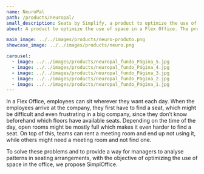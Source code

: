 ```yaml
---
name: NeuroPal
path: /products/neuropal/
small_description: Seats by Simplify, a product to optimize the use of space in a Flex Office.
about: A product to optimize the use of space in a Flex Office. The product will achieve this by providing information of the occupancy of seats and meeting rooms in a office, which will make it easier for employees to access these resources and will allow the management to use the information to improve the use of these resources.

main_image: ../../images/products/neuro-produto.png
showcase_image: ../../images/products/neuro.png

carousel:
  - image: ../../images/products/neuropal_fundo_Página_5.jpg
  - image: ../../images/products/neuropal_fundo_Página_4.jpg
  - image: ../../images/products/neuropal_fundo_Página_3.jpg
  - image: ../../images/products/neuropal_fundo_Página_2.jpg
  - image: ../../images/products/neuropal_fundo_Página_1.jpg
---
```


In a Flex Office, employees can sit wherever they want each day. When the employees arrive at the company, they first have to find a seat, which might be difficult and even frustrating in a big company, since they don’t know beforehand which floors have available seats. Depending on the time of the day, open rooms might be mostly full which makes it even harder to find a seat. On top of this, teams can rent a meeting room and end up not using it, while others might need a meeting room and not find one.

To solve these problems and to provide a way for managers to analyse patterns in seating arrangements, with the objective of optimizing the use of space in the office, we propose SimplOffice.

